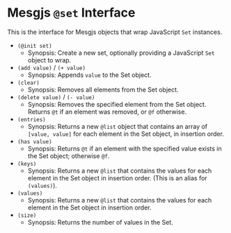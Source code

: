 # Mesgjs `@set` Interface

This is the interface for Mesgjs objects that wrap JavaScript `Set` instances.

* `(@init set)`
  * Synopsis: Create a new set, optionally providing a JavaScript `Set` object to wrap.
* `(add value)` / `(+ value)`
  * Synopsis: Appends `value` to the Set object.
* `(clear)`
  * Synopsis: Removes all elements from the Set object.  
* `(delete value)` / `(- value)`
  * Synopsis: Removes the specified element from the Set object. Returns `@t` if an element was removed, or `@f` otherwise.
* `(entries)`
  * Synopsis: Returns a new `@list` object that contains an array of `[value, value]` for each element in the Set object, in insertion order.  
* `(has value)`
  * Synopsis: Returns `@t` if an element with the specified value exists in the Set object; otherwise `@f`.
* `(keys)`
  * Synopsis: Returns a new `@list` that contains the values for each element in the Set object in insertion order. (This is an alias for `(values)`).
* `(values)`
  * Synopsis: Returns a new `@list` that contains the values for each element in the Set object in insertion order.
* `(size)`
  * Synopsis: Returns the number of values in the Set.